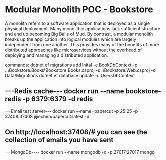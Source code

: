 # Modular Monolith POC - Bookstore

A monolith refers to a software application that is deployed as a single physical deployment. Many monolithic applications lack sufficient structure and end up becoming Big Balls of Mud. By contrast, a modular monolith breaks up the application into logical modules which are largely independent from one another. This provides many of the benefits of more distributed approaches like microservices without the overhead of deploying and managing a distributed application.

commands:
dotnet ef migrations add Inital -c BookDbContext -p ..\Bookstore.Books\Bookstore.Books.csproj -s .\Bookstore.Web.csproj -o Data/Migrations
dotnet ef database update -c UsersDbContext

---Redis cache---
docker run --name bookstore-redis -p 6379:6379 -d redis
-----------------

---Email test server---
docker run --name=papercut -p 25:25 -p 37408:37408 jijiechen/papercut:latest -d 

On http://localhost:37408/# you can see the collection of emails you have sent
----------------

---MongoDb----
docker run --name mongodb -d -p 27017:27017 mongo
